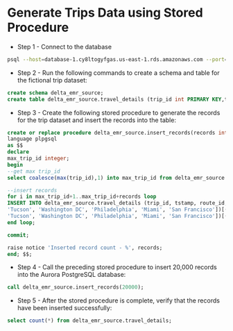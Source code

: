 # Generate Trips Data using Stored Procedure

- Step 1 - Connect to the database

```sh
psql --host=database-1.cy8ltogyfgas.us-east-1.rds.amazonaws.com --port=5432 --username=postgres --dbname=sparsh
```

- Step 2 - Run the following commands to create a schema and table for the fictional trip dataset:

```sql
create schema delta_emr_source;
create table delta_emr_source.travel_details (trip_id int PRIMARY KEY,tstamp timestamp, route_id varchar(2),destination varchar(50),source_location varchar(50));
```

- Step 3 - Create the following stored procedure to generate the records for the trip dataset and insert the records into the table:

```sql
create or replace procedure delta_emr_source.insert_records(records int)
language plpgsql
as $$
declare
max_trip_id integer;
begin
--get max trip_id
select coalesce(max(trip_id),1) into max_trip_id from delta_emr_source.travel_details;

--insert records
for i in max_trip_id+1..max_trip_id+records loop
INSERT INTO delta_emr_source.travel_details (trip_id, tstamp, route_id,destination,source_location) values (i, current_timestamp, chr(65 + (i % 10)),(array['Seattle', 'New York', 'New Jersey', 'Los Angeles', 'Las Vegas',
'Tucson', 'Washington DC', 'Philadelphia', 'Miami', 'San Francisco'])[(floor(random() * 10))+1],(array['Seattle', 'New York', 'New Jersey', 'Los Angeles', 'Las Vegas',
'Tucson', 'Washington DC', 'Philadelphia', 'Miami', 'San Francisco'])[(floor(random() * 10))+1]);
end loop;

commit;

raise notice 'Inserted record count - %', records;
end; $$;
```

- Step 4 - Call the preceding stored procedure to insert 20,000 records into the Aurora PostgreSQL database:

```sql
call delta_emr_source.insert_records(20000);
```

- Step 5 - After the stored procedure is complete, verify that the records have been inserted successfully:

```sql
select count(*) from delta_emr_source.travel_details;
```
